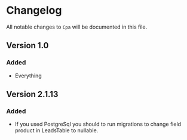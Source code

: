 # Changelog

All notable changes to `Cpa` will be documented in this file.

## Version 1.0

### Added
- Everything

## Version 2.1.13

### Added
- If you used PostgreSql you should to run migrations to change field product in LeadsTable to nullable.